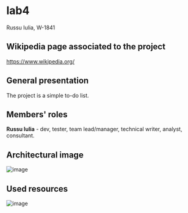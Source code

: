 # lab4
Russu Iulia, W-1841

## Wikipedia page associated to the project
https://www.wikipedia.org/

## General presentation 
The project is a simple to-do list.

## Members' roles
**Russu Iulia** - dev, tester, team lead/manager, technical writer, analyst, consultant.

## Architectural image
![image](https://user-images.githubusercontent.com/51412651/134417847-48597c08-d5c9-46b8-8e35-b4645993f041.png)

## Used resources
![image](https://user-images.githubusercontent.com/51412651/134419510-86b7f817-78b8-4e7c-93a7-431743d64b83.png)

